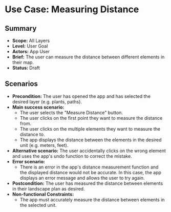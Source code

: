 # Use Case: Measuring Distance

## Summary

- **Scope:** All Layers
- **Level:** User Goal
- **Actors:** App User
- **Brief:** The user can measure the distance between different elements in their map.
- **Status:** Draft

## Scenarios

- **Precondition:**
  The user has opened the app and has selected the desired layer (e.g. plants, paths).
- **Main success scenario:**
  - The user selects the "Measure Distance" button.
  - The user clicks on the first point they want to measure the distance from.
  - The user clicks on the multiple elements they want to measure the distance to.
  - The app displays the distance between the elements in the desired unit (e.g. meters, feet).
- **Alternative scenario:**
  The user accidentally clicks on the wrong element and uses the app's undo function to correct the mistake.
- **Error scenario:**
  - There is an error in the app's distance measurement function and the displayed distance would not be accurate.
    In this case, the app displays an error message and allows the user to try again.
- **Postcondition:**
  The user has measured the distance between elements in their landscape plan as desired.
- **Non-functional Constraints:**
  - The app must accurately measure the distance between elements in the selected unit.

